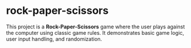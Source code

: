 # rock-paper-scissors
This project is a **Rock-Paper-Scissors** game where the user plays against the computer using classic game rules. It demonstrates basic game logic, user input handling, and randomization.
